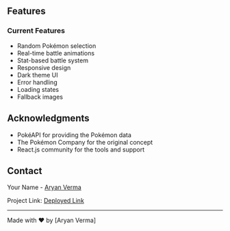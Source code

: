 ## Features

### Current Features
- Random Pokémon selection
- Real-time battle animations
- Stat-based battle system
- Responsive design
- Dark theme UI
- Error handling
- Loading states
- Fallback images


## Acknowledgments

- PokéAPI for providing the Pokémon data
- The Pokémon Company for the original concept
- React.js community for the tools and support

## Contact

Your Name - [Aryan Verma](https://www.linkedin.com/in/aryan-verma100806)

Project Link: [Deployed Link](https://poke-battle-neon.vercel.app/)

---

Made with ❤️ by [Aryan Verma]
